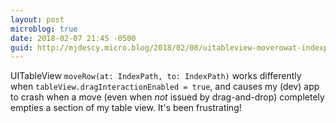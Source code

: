 ```yaml
---
layout: post
microblog: true
date: 2018-02-07 21:45 -0500
guid: http://mjdescy.micro.blog/2018/02/08/uitableview-moverowat-indexpath.html
---
```

UITableView `moveRow(at: IndexPath, to: IndexPath)` works differently when `tableView.dragInteractionEnabled = true`, and causes my (dev) app to crash when a move (even when _not_ issued by drag-and-drop) completely empties a section of my table view. It's been frustrating!
